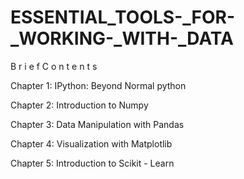 # ESSENTIAL_TOOLS-_FOR-_WORKING-_WITH-_DATA

B r i e f C o n t e n t s

Chapter 1: IPython: Beyond Normal python

Chapter 2: Introduction to Numpy

Chapter 3: Data Manipulation with Pandas

Chapter 4: Visualization with Matplotlib

Chapter 5: Introduction to Scikit - Learn
